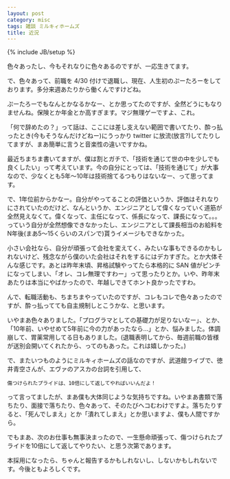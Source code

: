 ```yaml
---
layout: post
category: misc
tags: 雑談 ミルキィホームズ
title: 近況
---
```

{% include JB/setup %}

色々あったし、今もそれなりに色々あるのですが、一応生きてます。

で、色々あって、前職を 4/30 付けで退職し、現在、人生初のぷーたろーをしております。多分来週あたりから働くんですけどね。

ぷーたろーでもなんとかなるかなー、とか思ってたのですが、全然どうにもなりませんね。保険とか年金とか高すぎます。マジ無理ゲーですよ、これ。

「何で辞めたの？」って話は、ここには差し支えない範囲で書いてたり、酔っ払ったとき(今もそうなんだけどねー)にうっかり twitter に放流(放言?)してたりしてますが、まあ簡単に言うと音楽性の違いですかね。

最近ちまちま書いてますが、僕は割とガチで、「技術を通じて世の中を少しでも良くしたい」って考えています。今の自分にとっては、「技術を通じて」が大事なので、少なくとも5年〜10年は技術捨てるつもりはないなー、って思ってます。

で、1年位前からかなー。自分がやってることの評価というか、評価はそれなりにされていたのだけど、なんというか、エンジニアとして偉くなっていく道筋が全然見えなくて。偉くなって、主任になって、係長になって、課長になって。。。っていう自分が全然想像できなかったし、エンジニアとして課長相当のお給料を N年後(まあ5〜15くらいのスパンで)貰うイメージもできなかった。

小さい会社なら、自分が頑張って会社を変えてく、みたいな事もできるのかもしれないけど、残念ながら僕のいた会社はそれをするにはデカすぎた。とか大体そんな感じです。あとは昨年末頃、昇格試験やってたら本格的に SAN 値がピンチになってしまい、「オレ、コレ無理ですわー」って思ったりとか。いや、昨年末あたりは本当にやばかったので、年越しできてホント良かったですわ。

んで、転職活動も、ちまちまやっていたのですが、コレもコレで色々あったのですが、酔っ払ってても自主規制しとこうかな、と思います。

いやまあ色々ありました。「プログラマとしての基礎力が足りないなー」、とか、「10年前、いやせめて5年前に今の力があったなら...」とか、悩みました。体調崩して、胃薬常用してる日もありました。(退職表明してから、毎週前職の皆様が送別会開いてくれたから、ってのもあった。これは嬉しかった。)

で、またいつものようにミルキィホームズの話なのですが、武道館ライブで、徳井青空さんが、エヴァのアスカの台詞を引用して、

```
傷つけられたプライドは、10倍にして返してやればいいんだよ！
```

って言ってましたが、まあ僕も大体同じような気持ちですね。いやまあ書類で落ちたり、面接で落ちたり、色々あって、そのたびヘコむわけですよ。落ちたりすると、「死んでしまえ」とか「潰れてしまえ」とか思いますよ、僕も人間ですから。

でもまあ、次のお仕事も無事決まったので、一生懸命頑張って、傷つけられたプライドを10倍にして返してやりたい、と思う次第であります。

本採用になったら、ちゃんと報告するかもしれないし、しないかもしれないです。今後ともよろしくです。

